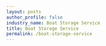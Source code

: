 ```yaml
---
layout: posts 
author_profile: false 
industry_name: Boat Storage Service
title: Boat Storage Service
permalink: /boat-storage-service
---
```

